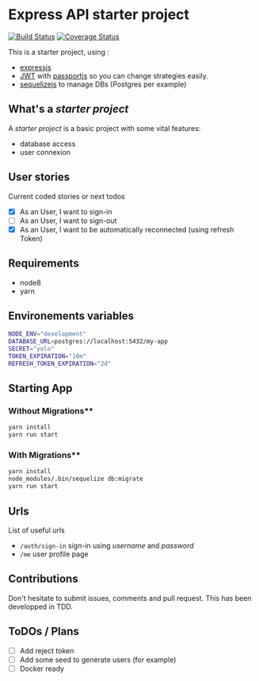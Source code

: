 # Express API starter project

[![Build Status](https://travis-ci.org/remithomas/expressjs-api-starter-project.svg?branch=master)](https://travis-ci.org/remithomas/expressjs-api-starter-project)
[![Coverage Status](https://coveralls.io/repos/github/remithomas/expressjs-api-starter-project/badge.svg?branch=master)](https://coveralls.io/github/remithomas/expressjs-api-starter-project)

This is a starter project, using :

- [expressjs](http://expressjs.com)
- [JWT](https://jwt.io) with [passportjs](http://www.passportjs.org) so you can change strategies easily.
- [sequelizejs](http://docs.sequelizejs.com) to manage DBs (Postgres per example)

## What's a _starter project_

A _starter project_ is a basic project with some vital features:

- database access
- user connexion

## User stories

Current coded stories or next todos

- [X] As an User, I want to sign-in
- [ ] As an User, I want to sign-out
- [X] As an User, I want to be automatically reconnected (using refresh Token)

## Requirements

- node8
- yarn

## Environements variables

```bash
NODE_ENV="development"
DATABASE_URL=postgres://localhost:5432/my-app
SECRET="yolo"
TOKEN_EXPIRATION="10m"
REFRESH_TOKEN_EXPIRATION="2d"
```

## Starting App

### Without Migrations**

```bash
yarn install
yarn run start
```

### With Migrations**

```bash
yarn install
node_modules/.bin/sequelize db:migrate
yarn run start
```

## Urls

List of useful urls

- `/auth/sign-in` sign-in using _username_ and _password_
- `/me` user profile page

## Contributions

Don't hesitate to submit issues, comments and pull request. 
This has been developped in TDD.

## ToDOs / Plans

- [ ] Add reject token
- [ ] Add some seed to generate users (for example)
- [ ] Docker ready